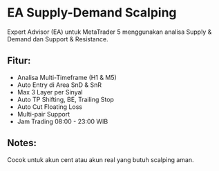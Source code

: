 # EA Supply-Demand Scalping
Expert Advisor (EA) untuk MetaTrader 5 menggunakan analisa Supply & Demand dan Support & Resistance.

## Fitur:
- Analisa Multi-Timeframe (H1 & M5)
- Auto Entry di Area SnD & SnR
- Max 3 Layer per Sinyal
- Auto TP Shifting, BE, Trailing Stop
- Auto Cut Floating Loss
- Multi-pair Support
- Jam Trading 08:00 - 23:00 WIB

## Notes:
Cocok untuk akun cent atau akun real yang butuh scalping aman.
